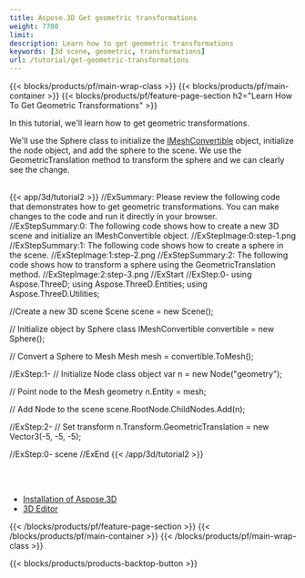 ```yaml
---
title: Aspose.3D Get geometric transformations
weight: 7700
limit: 
description: Learn how to get geometric transformations
keywords: [3d scene, geometric, transformations]
url: /tutorial/get-geometric-transformations
---
```


{{< blocks/products/pf/main-wrap-class >}}
{{< blocks/products/pf/main-container >}}
{{< blocks/products/pf/feature-page-section h2="Learn How To Get Geometric Transformations" >}}

<p>
In this tutorial, we'll learn how to get geometric transformations.
</p>

<p>
We'll use the Sphere class to initialize the <a href="https://reference.aspose.com/3d/net/aspose.threed.entities/imeshconvertible/">IMeshConvertible</a> object, initialize the node object, and add the sphere to the scene. We use the GeometricTranslation method to transform the sphere and we can clearly see the change.
</p>

<br />
{{< app/3d/tutorial2 >}}
//ExSummary: Please review the following code that demonstrates how to get geometric transformations. You can make changes to the code and run it directly in your browser.
//ExStepSummary:0: The following code shows how to create a new 3D scene and initialize an IMeshConvertible object.
//ExStepImage:0:step-1.png
//ExStepSummary:1: The following code shows how to create a sphere in the scene.
//ExStepImage:1:step-2.png
//ExStepSummary:2: The following code shows how to transform a sphere using the GeometricTranslation method.
//ExStepImage:2:step-3.png
//ExStart
//ExStep:0-
using Aspose.ThreeD;
using Aspose.ThreeD.Entities;
using Aspose.ThreeD.Utilities;

//Create a new 3D scene
Scene scene = new Scene();

// Initialize object by Sphere class
IMeshConvertible convertible = new Sphere();

// Convert a Sphere to Mesh
Mesh mesh = convertible.ToMesh();

//ExStep:1-
// Initialize Node class object
var n = new Node("geometry");

// Point node to the Mesh geometry
n.Entity = mesh;

// Add Node to the scene
scene.RootNode.ChildNodes.Add(n);

//ExStep:2-
// Set transform
n.Transform.GeometricTranslation  = new Vector3(-5, -5, -5);

//ExStep:0-
scene
//ExEnd
{{< /app/3d/tutorial2 >}}
<br />

<br />
<br />
<div class="code-sample">
    <ul class="link-list">
        <li class="link-item"><a href="https://docs.aspose.com/3d/net/installation/">Installation of Aspose.3D</a></li>
        <li class="link-item"><a href="https://products.aspose.app/3d/editor/">3D Editor</a></li>
    </ul>
</div>

{{< /blocks/products/pf/feature-page-section >}}
{{< /blocks/products/pf/main-container >}}
{{< /blocks/products/pf/main-wrap-class >}}

{{< blocks/products/products-backtop-button >}}

